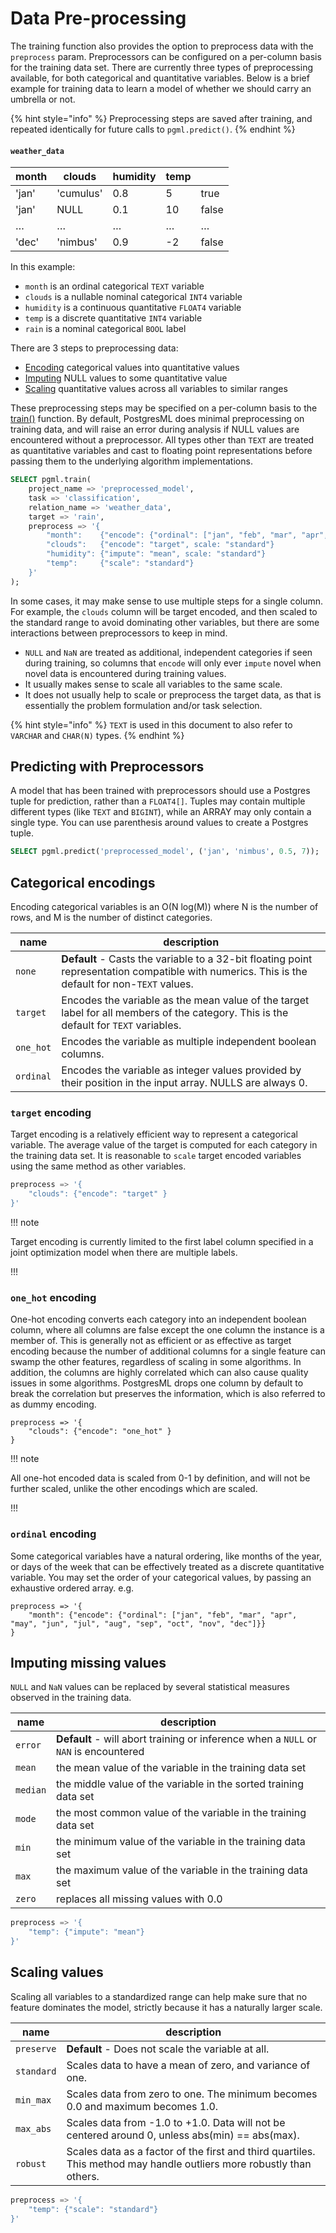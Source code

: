 # Data Pre-processing

The training function also provides the option to preprocess data with the `preprocess` param. Preprocessors can be configured on a per-column basis for the training data set. There are currently three types of preprocessing available, for both categorical and quantitative variables. Below is a brief example for training data to learn a model of whether we should carry an umbrella or not.

{% hint style="info" %}
Preprocessing steps are saved after training, and repeated identically for future calls to `pgml.predict()`.
{% endhint %}

#### `weather_data`

| month | clouds    | humidity | temp |       |
| ----- | --------- | -------- | ---- | ----- |
| 'jan' | 'cumulus' | 0.8      | 5    | true  |
| 'jan' | NULL      | 0.1      | 10   | false |
| …     | …         | …        | …    | …     |
| 'dec' | 'nimbus'  | 0.9      | -2   | false |

In this example:

* `month` is an ordinal categorical `TEXT` variable
* `clouds` is a nullable nominal categorical `INT4` variable
* `humidity` is a continuous quantitative `FLOAT4` variable
* `temp` is a discrete quantitative `INT4` variable
* `rain` is a nominal categorical `BOOL` label

There are 3 steps to preprocessing data:

* [Encoding](../../../../../../pgml-dashboard/content/docs/training/preprocessing.md#categorical-encodings) categorical values into quantitative values
* [Imputing](../../../../../../pgml-dashboard/content/docs/training/preprocessing.md#imputing-missing-values) NULL values to some quantitative value
* [Scaling](../../../../../../pgml-dashboard/content/docs/training/preprocessing.md#scaling-values) quantitative values across all variables to similar ranges

These preprocessing steps may be specified on a per-column basis to the [train()](../../../../../../docs/training/overview/) function. By default, PostgresML does minimal preprocessing on training data, and will raise an error during analysis if NULL values are encountered without a preprocessor. All types other than `TEXT` are treated as quantitative variables and cast to floating point representations before passing them to the underlying algorithm implementations.

```sql
SELECT pgml.train(
    project_name => 'preprocessed_model', 
    task => 'classification', 
    relation_name => 'weather_data',
    target => 'rain', 
    preprocess => '{
        "month":    {"encode": {"ordinal": ["jan", "feb", "mar", "apr", "may", "jun", "jul", "aug", "sep", "oct", "nov", "dec"]}}
        "clouds":   {"encode": "target", scale: "standard"}
        "humidity": {"impute": "mean", scale: "standard"}
        "temp":     {"scale": "standard"}
    }'
);
```

In some cases, it may make sense to use multiple steps for a single column. For example, the `clouds` column will be target encoded, and then scaled to the standard range to avoid dominating other variables, but there are some interactions between preprocessors to keep in mind.

* `NULL` and `NaN` are treated as additional, independent categories if seen during training, so columns that `encode` will only ever `impute` novel when novel data is encountered during training values.
* It usually makes sense to scale all variables to the same scale.
* It does not usually help to scale or preprocess the target data, as that is essentially the problem formulation and/or task selection.

{% hint style="info" %}
`TEXT` is used in this document to also refer to `VARCHAR` and `CHAR(N)` types.
{% endhint %}

## Predicting with Preprocessors

A model that has been trained with preprocessors should use a Postgres tuple for prediction, rather than a `FLOAT4[]`. Tuples may contain multiple different types (like `TEXT` and `BIGINT`), while an ARRAY may only contain a single type. You can use parenthesis around values to create a Postgres tuple.

```sql
SELECT pgml.predict('preprocessed_model', ('jan', 'nimbus', 0.5, 7));
```

## Categorical encodings

Encoding categorical variables is an O(N log(M)) where N is the number of rows, and M is the number of distinct categories.

| name      | description                                                                                                                                     |
| --------- | ----------------------------------------------------------------------------------------------------------------------------------------------- |
| `none`    | **Default** - Casts the variable to a 32-bit floating point representation compatible with numerics. This is the default for non-`TEXT` values. |
| `target`  | Encodes the variable as the mean value of the target label for all members of the category. This is the default for `TEXT` variables.           |
| `one_hot` | Encodes the variable as multiple independent boolean columns.                                                                                   |
| `ordinal` | Encodes the variable as integer values provided by their position in the input array. NULLS are always 0.                                       |

### `target` encoding

Target encoding is a relatively efficient way to represent a categorical variable. The average value of the target is computed for each category in the training data set. It is reasonable to `scale` target encoded variables using the same method as other variables.

```sql
preprocess => '{
    "clouds": {"encode": "target" }
}'
```

!!! note

Target encoding is currently limited to the first label column specified in a joint optimization model when there are multiple labels.

!!!

### `one_hot` encoding

One-hot encoding converts each category into an independent boolean column, where all columns are false except the one column the instance is a member of. This is generally not as efficient or as effective as target encoding because the number of additional columns for a single feature can swamp the other features, regardless of scaling in some algorithms. In addition, the columns are highly correlated which can also cause quality issues in some algorithms. PostgresML drops one column by default to break the correlation but preserves the information, which is also referred to as dummy encoding.

```
preprocess => '{
    "clouds": {"encode": "one_hot" }
}
```

!!! note

All one-hot encoded data is scaled from 0-1 by definition, and will not be further scaled, unlike the other encodings which are scaled.

!!!

### `ordinal` encoding

Some categorical variables have a natural ordering, like months of the year, or days of the week that can be effectively treated as a discrete quantitative variable. You may set the order of your categorical values, by passing an exhaustive ordered array. e.g.

```
preprocess => '{
    "month": {"encode": {"ordinal": ["jan", "feb", "mar", "apr", "may", "jun", "jul", "aug", "sep", "oct", "nov", "dec"]}}
}
```

## Imputing missing values

`NULL` and `NaN` values can be replaced by several statistical measures observed in the training data.

| **name** | **description**                                                                      |
| -------- | ------------------------------------------------------------------------------------ |
| `error`  | **Default** - will abort training or inference when a `NULL` or `NAN` is encountered |
| `mean`   | the mean value of the variable in the training data set                              |
| `median` | the middle value of the variable in the sorted training data set                     |
| `mode`   | the most common value of the variable in the training data set                       |
| `min`    | the minimum value of the variable in the training data set                           |
| `max`    | the maximum value of the variable in the training data set                           |
| `zero`   | replaces all missing values with 0.0                                                 |

```sql
preprocess => '{
    "temp": {"impute": "mean"}
}'
```

## Scaling values

Scaling all variables to a standardized range can help make sure that no feature dominates the model, strictly because it has a naturally larger scale.

| **name**   | **description**                                                                                                      |
| ---------- | -------------------------------------------------------------------------------------------------------------------- |
| `preserve` | **Default** - Does not scale the variable at all.                                                                    |
| `standard` | Scales data to have a mean of zero, and variance of one.                                                             |
| `min_max`  | Scales data from zero to one. The minimum becomes 0.0 and maximum becomes 1.0.                                       |
| `max_abs`  | Scales data from -1.0 to +1.0. Data will not be centered around 0, unless abs(min) == abs(max).                      |
| `robust`   | Scales data as a factor of the first and third quartiles. This method may handle outliers more robustly than others. |

```sql
preprocess => '{
    "temp": {"scale": "standard"}
}'
```

